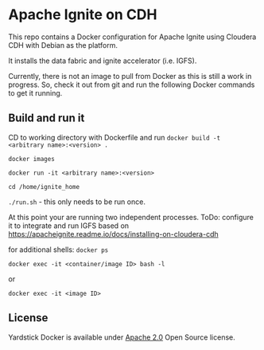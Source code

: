 # Apache Ignite on CDH
This repo contains a Docker configuration for Apache Ignite using Cloudera CDH with Debian as the platform. 

It installs the data fabric and ignite accelerator (i.e. IGFS). 

Currently, there is not an image to pull from Docker as this is still a work in progress. So, check it out from git and run the following Docker commands to get it running. 

## Build and run it 
CD to working directory with Dockerfile and run `docker build -t <arbitrary name>:<version> .` 

`docker images`

`docker run -it <arbitrary name>:<version>`

`cd /home/ignite_home`

`./run.sh` - this only needs to be run once. 

At this point your are running two independent processes.
ToDo: configure it to integrate and run IGFS based on https://apacheignite.readme.io/docs/installing-on-cloudera-cdh

for additional shells:
`docker ps` 

`docker exec -it <container/image ID> bash -l`

or

`docker exec -it <image ID>`

## License
Yardstick Docker is available under [Apache 2.0](http://www.apache.org/licenses/LICENSE-2.0.html) Open Source license.





